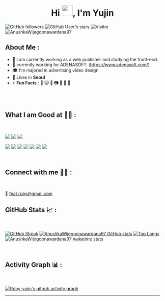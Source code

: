 

<h1 align="center">Hi <img src="https://media.giphy.com/media/hvRJCLFzcasrR4ia7z/giphy.gif" width="35">,  I'm Yujin</h1>

![GitHub followers](https://img.shields.io/github/followers/AnushkaWijegoonawardana97?style=social) ![GitHub User's stars](https://img.shields.io/github/stars/AnushkaWijegoonawardana97?style=social) ![Visitor](https://visitor-badge.laobi.icu/badge?page_id=AnushkaWijegoonawardana97.repoName) <img src="https://komarev.com/ghpvc/?username=AnushkaWijegoonawardana97" alt="AnushkaWijegoonawardana97" />

## About Me :

- 🏢 I am currently working as a web publisher and studying the front-end.
- 🏢 currently working for ADENASOFT. (https://www.adenasoft.com/)
- 🎓 I'm majored in advertising video design
- 🏡 Lives in **Seoul**
- ⚡ **Fun Facts** : 🐶 🐱 🍕 📷 🎥 🚞 🌿

<br>

<br>

## What I am Good at 🧑‍💻 :

<br>

<img src="https://img.icons8.com/color/48/000000/javascript--v1.png"/> <img src="https://img.icons8.com/color/48/react-native.png"/> <img src="https://img.icons8.com/color/48/000000/nextjs.png"/>

<img src="https://img.icons8.com/color/48/000000/html-5--v1.png"/> <img src="https://img.icons8.com/color/48/000000/css3.png"/> <img src="https://img.icons8.com/color/48/000000/sass.png"/> <img src="https://img.icons8.com/color/48/php.png"/> <img src="https://img.icons8.com/color/48/000000/npm.png"/> <img src="https://img.icons8.com/color/48/adobe-photoshop--v1.png"/> <img src="https://img.icons8.com/color/48/adobe-illustrator--v1.png"/>

<br>

## Connect with me 🙌🏻 :

<br>

💌 <feat.ruby@gmail.com>

## GitHub Stats 📈 :

<br>

[![GitHub Streak](https://github-readme-streak-stats.herokuapp.com?user=AnushkaWijegoonawardana97&theme=algolia&date_format=M%20j%5B%2C%20Y%5D)](https://git.io/streak-stats) [![AnushkaWijegoonawardana97 GitHub stats](https://github-readme-stats.vercel.app/api?username=AnushkaWijegoonawardana97&theme=algolia)](https://github.com/AnushkaWijegoonawardana97/github-readme-stats) [![Top Langs](https://github-readme-stats.vercel.app/api/top-langs/?username=AnushkaWijegoonawardana97&theme=algolia)](https://github.com/AnushkaWijegoonawardana97/github-readme-stats) [![AnushkaWijegoonawardana97 wakatime stats](https://github-readme-stats.vercel.app/api/wakatime?username=WinterWolf97&theme=algolia)](https://github.com/WinterWolf97/github-readme-stats)

<br>

## Activity Graph 📊 :

<br>

[![Ruby-yujin's github activity graph](https://activity-graph.herokuapp.com/graph?username=ruby-yujin&bg_color=000&color=fff&line=00E676&point=fff&hide_border=true)](https://github.com/ruby-yujin/github-readme-activity-graph)

---



<!--
**ruby-yujin/ruby-yujin** is a ✨ _special_ ✨ repository because its `README.md` (this file) appears on your GitHub profile.

Here are some ideas to get you started:

- 🔭 I’m currently working on ...
- 🌱 I’m currently learning ...
- 👯 I’m looking to collaborate on ...
- 🤔 I’m looking for help with ...
- 💬 Ask me about ...
- 📫 How to reach me: ...
- 😄 Pronouns: ...
- ⚡ Fun fact: ...
-->
